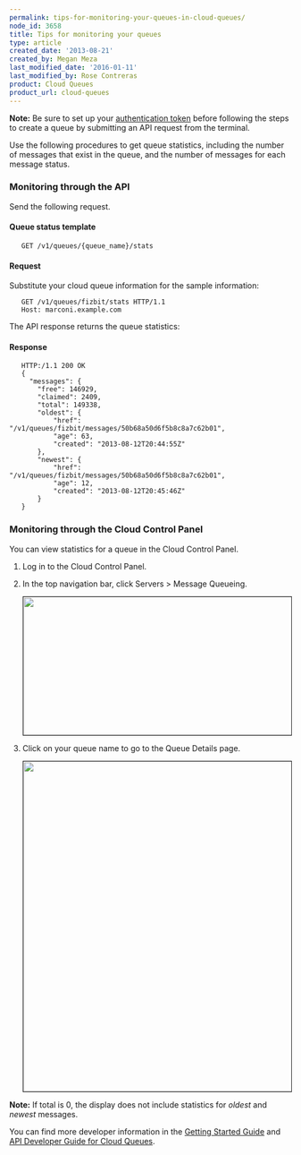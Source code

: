 ```yaml
---
permalink: tips-for-monitoring-your-queues-in-cloud-queues/
node_id: 3658
title: Tips for monitoring your queues
type: article
created_date: '2013-08-21'
created_by: Megan Meza
last_modified_date: '2016-01-11'
last_modified_by: Rose Contreras
product: Cloud Queues
product_url: cloud-queues
---
```


**Note:** Be sure to set up your [authentication token](/how-to/cloud-queues-curl-cookbook) before following the steps to create a queue by submitting an API request from the terminal.

Use the following procedures to get queue statistics, including the number of messages that exist in the queue, and the number of messages for each message status.

### Monitoring through the API

Send the following request.

#### Queue status template

       GET /v1/queues/{queue_name}/stats

#### Request

Substitute your cloud queue information for the sample information:

       GET /v1/queues/fizbit/stats HTTP/1.1
       Host: marconi.example.com

The API response returns the queue statistics:

#### Response

       HTTP:/1.1 200 OK
       {
         "messages": {
           "free": 146929,
           "claimed": 2409,
           "total": 149338,
           "oldest": {
               "href": "/v1/queues/fizbit/messages/50b68a50d6f5b8c8a7c62b01",
               "age": 63,
               "created": "2013-08-12T20:44:55Z"
           },
           "newest": {
               "href": "/v1/queues/fizbit/messages/50b68a50d6f5b8c8a7c62b01",
               "age": 12,
               "created": "2013-08-12T20:45:46Z"
           }
       }

### Monitoring through the Cloud Control Panel

You can view statistics for a queue in the Cloud Control Panel.

1. Log in to the Cloud Control Panel.

2. In the top navigation bar, click Servers > Message Queueing.

     <img src="{% asset_path cloud-queues/tips-for-monitoring-your-queues-in-cloud-queues/1560-3658-newimg.png %}" width="483" height="247" border="1" alt=""  />

3. Click on your queue name to go to the Queue Details page.

      <img src="{% asset_path cloud-queues/tips-for-monitoring-your-queues-in-cloud-queues/3658-tipsformonitoring-2_0.png %}" width="793" height="590" border="1" alt=""  />

**Note:** If total is 0, the display does not include statistics for *oldest* and *newest* messages.

You can find more developer information in the [Getting Started Guide](https://developer.rackspace.com/docs/cloud-queues/v1/developer-guide/#getting-started) and [API Developer Guide for Cloud Queues](https://developer.rackspace.com/docs/cloud-queues/v1/developer-guide/#document-developer-guide).
